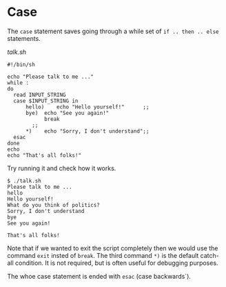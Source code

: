 # Case

The `case` statement saves going through a while set of `if .. then .. else` statements.

_talk.sh_

```
#!/bin/sh

echo "Please talk to me ..."
while :
do
  read INPUT_STRING
  case $INPUT_STRING in
      hello)	echo "Hello yourself!" 		;;
      bye)	echo "See you again!"
      		break
		;;
      *)	echo "Sorry, I don't understand";;
  esac
done
echo
echo "That's all folks!"
```

Try running it and check how it works.

```
$ ./talk.sh
Please talk to me ...
hello
Hello yourself!
What do you think of politics?
Sorry, I don't understand
bye
See you again!

That's all folks!
```

Note that if we wanted to exit the script completely then we would use the command `exit` insted of `break`. The third
command `*)` is the default catch-all condition. It is not required, but is often useful for debugging purposes.

The whoe case statement is ended with `esac` (case backwards`).
